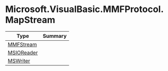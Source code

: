 ﻿
# Microsoft.VisualBasic.MMFProtocol.MapStream

|Type|Summary|
|----|-------|
|[MMFStream](./MMFStream.md)||
|[MSIOReader](./MSIOReader.md)||
|[MSWriter](./MSWriter.md)||

